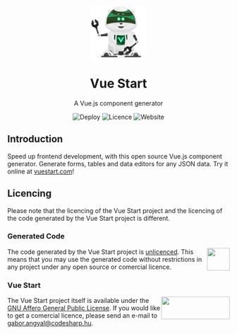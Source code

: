 <p align="center">
  <img align="center" src="https://raw.githubusercontent.com/BootGen/VueStart/master/ClientApp/src/assets/vuecoon_default.webp" width="128px" height="120px">
</p>
<h1 align="center">
  Vue Start
</h1>
<p align="center">
  A Vue.js component generator
</p>
<p align="center">
  <a style="text-decoration:none" href="https://github.com/BootGen/VueStart/actions" target="_blank">
    <img src="https://github.com/BootGen/VueStart/actions/workflows/dotnet.yml/badge.svg?branch=master" alt="Deploy" />
  </a>
  <a style="text-decoration:none" href="https://github.com/BootGen/VueStart/blob/master/LICENSE" target="_blank">
    <img src="https://img.shields.io/github/license/BootGen/VueStart" alt="Licence" />
  </a>
  <a style="text-decoration:none" href="https://vuestart.com" target="_blank">
    <img src="https://img.shields.io/badge/Website-vuestart.com-blue" alt="Website" />
  </a>
</p>

## Introduction

Speed up frontend development, with this open source Vue.js component generator. Generate forms, tables and data editors for any JSON data. Try it online at [vuestart.com](https://vuestart.com)!

## Licencing
Please note that the licencing of the Vue Start project and the licencing of the code generated by the Vue Start project is different.

### Generated Code

<img src="https://upload.wikimedia.org/wikipedia/commons/thumb/e/eb/PD-icon-black.svg/196px-PD-icon-black.svg.png" width="51px" height="51px"  align="right" >

The code generated by the Vue Start project is [unlicenced](https://unlicense.org). This means that you may use the generated code without restrictions in any project under any open source or comercial licence. 

### Vue Start

<img src="https://www.gnu.org/graphics/agplv3-155x51.png" width="155px" height="51px"  align="right" >

The Vue Start project itself is available under the [GNU Affero General Public License](https://www.gnu.org/licenses/agpl-3.0.en.html). If you would like to get a comercial licence, please send an e-mail to [gabor.angyal@codesharp.hu](mailto://gabor.angyal@codesharp.hu).

